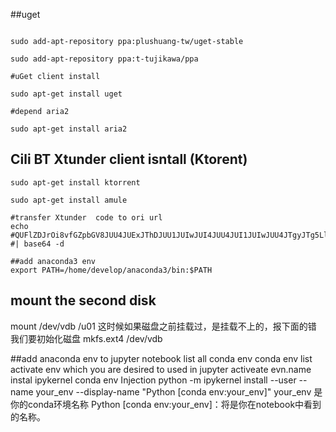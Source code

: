 ##uget
````

sudo add-apt-repository ppa:plushuang-tw/uget-stable

sudo add-apt-repository ppa:t-tujikawa/ppa

#uGet client install

sudo apt-get install uget

#depend aria2

sudo apt-get install aria2
````
## Cili BT Xtunder client isntall (Ktorent)
````
sudo apt-get install ktorrent

sudo apt-get install amule

#transfer Xtunder  code to ori url
echo #QUFlZDJrOi8vfGZpbGV8JUU4JUExJThDJUU1JUIwJUI4JUU4JUI1JUIwJUU4JTgyJTg5LlRoZS5XYWxraW5nLkRlYWQuUzA2RTAxLiVFNCVCOCVBRCVFOCU4QiVCMSVFNSVBRCU5NyVFNSVCOSU5NS5IRFRWcmlwLjEwMjR4NTc2Lm1wNHw2NDg3NTg1MDl8ZjIyZmI2OTRjMDQ0ZmYyNjU0MjhhNTEzNWVhYzhiOTB8aD12eXFsNHFjNHpmYmx0eWNqdW1rcnNibDJza2JscTJsZnwvWlo= #| base64 -d

##add anaconda3 env
export PATH=/home/develop/anaconda3/bin:$PATH
````


## mount the second disk
 mount /dev/vdb /u01
这时候如果磁盘之前挂载过，是挂载不上的，报下面的错
我们要初始化磁盘
mkfs.ext4 /dev/vdb


##add anaconda env to  jupyter notebook
list all conda env
 conda env list
activate env which you are desired to used in jupyter
activeate  evn.name
instal ipykernel
conda env Injection
python -m ipykernel install --user --name your_env --display-name "Python [conda env:your_env]"
your_env 是你的conda环境名称
Python [conda env:your_env]：将是你在notebook中看到的名称。
